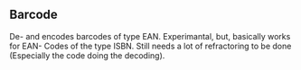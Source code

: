Barcode
-------
De- and encodes barcodes of type EAN.
Experimantal, but, basically works for EAN- Codes of the type ISBN. Still needs a lot of refractoring to be done (Especially the code doing the decoding). 